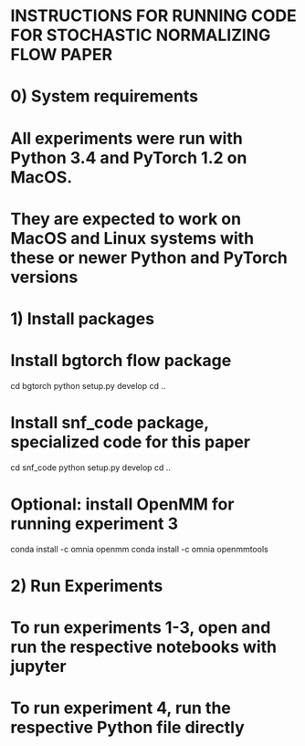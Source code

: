 # INSTRUCTIONS FOR RUNNING CODE FOR STOCHASTIC NORMALIZING FLOW PAPER
#
# 0) System requirements
# All experiments were run with Python 3.4 and PyTorch 1.2 on MacOS.
# They are expected to work on MacOS and Linux systems with these or newer Python and PyTorch versions
#
# 1) Install packages

# Install bgtorch flow package
cd bgtorch
python setup.py develop
cd ..

# Install snf_code package, specialized code for this paper
cd snf_code
python setup.py develop
cd ..

# Optional: install OpenMM for running experiment 3
conda install -c omnia openmm 
conda install -c omnia openmmtools 

# 2) Run Experiments

# To run experiments 1-3, open and run the respective notebooks with jupyter
# To run experiment 4, run the respective Python file directly

